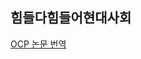 <h2>힘들다힘들어현대사회</h2><a href="https://www.notion.so/study66/The-Open-Closed-Principle-ebe507f3d1d445ee9ce0ce9f52acb791#18f47809081d48f8bba7eaf2324f6f17">OCP 논문 번역</a>